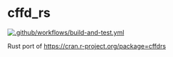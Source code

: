# cffd_rs
[![.github/workflows/build-and-test.yml](https://github.com/conbrad/cffd_rs/actions/workflows/build-and-test.yml/badge.svg)](https://github.com/conbrad/cffd_rs/actions/workflows/build-and-test.yml)

Rust port of https://cran.r-project.org/package=cffdrs
